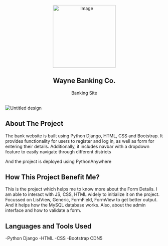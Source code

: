 

<p align="center">
  <img src="https://github.com/amal-jith/projectbank/assets/123450863/60020875-fffe-4dae-b135-b5ba73e51fbf" alt="Image" width="200" height="200">
</p>
<p align="center">
  <h2 align="center">Wayne Banking Co.</h2>
  <p align="center">
    Banking Site
    <br/>
    <br/>
  </p>
</p>

![Untitled design](https://github.com/amal-jith/projectbank/assets/123450863/61445b42-8686-4e8e-8ed7-3b661d0acf39)

## About The Project
The bank website is built using Python Django, HTML, CSS and Bootstrap. It provides functionality for users to register and log in, as well as  form for entering their details. Additionally, it includes navbar
with a dropdown feature to easily navigate through different districts
<p> And the project is deployed using PythonAnywhere
</p>

## How This Project Benefit Me?

This is the project which helps me to know more about the Form Details. I am able to interact with JS, CSS, HTML widely to initialize it on the project. Focussed on ListView, Generic, FormField, FormView to get better output.
And it helps how the MySQL database works. Also, about the admin interface and how to validate a form.

## Languages and Tools Used
-Python Django
-HTML
-CSS
-Bootstrap CDN5




